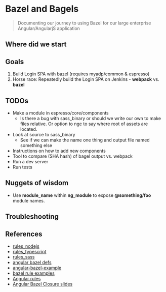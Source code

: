 # Bazel and Bagels

> Documenting our journey to using Bazel for our large enterprise Angular/AngularjS application

## Where did we start

## Goals
1. Build Login SPA with bazel (requires myadp/common & espresso)
1. Horse race: Repeatedly build the Login SPA on Jenkins - **webpack** vs. **bazel**

## TODOs
* Make a module in espresso/core/components
    * Is there a bug with sass_binary or should we write our own to make files relative. Or option to ngc to say where root of assets are located.
* Look at source to sass_binary
    * See if we can make the name one thing and output file named something else
* Instructions on how to add new components
* Tool to compare (SHA hash) of bagel output vs. webpack
* Run a dev server
* Run tests

## Nuggets of wisdom
* Use **module_name** within **ng_module** to expose **@something/foo** module names.

## Troubleshooting

## References
* [rules_nodejs](https://github.com/bazelbuild/rules_nodejs)
* [rules_typescript](https://github.com/bazelbuild/rules_typescript)
* [rules_sass](https://github.com/bazelbuild/rules_sass)
* [angular bazel defs](https://github.com/angular/angular/tree/master/packages/bazel)
* [angular-bazel-example](https://github.com/alexeagle/angular-bazel-example/wiki/Angular-rules)
* [bazel rule examples](https://github.com/bazelbuild/examples/tree/master/rules)
* [Angular rules](https://github.com/alexeagle/angular-bazel-example/wiki/Angular-rules#setup)
* [Angular Bazel Closure slides](https://docs.google.com/presentation/d/153iZaxNvGrizB4JJuNL7Rjb9cWAfezt8s73W5NBIAaw/preview#slide=id.g26d86d3325_0_0)
